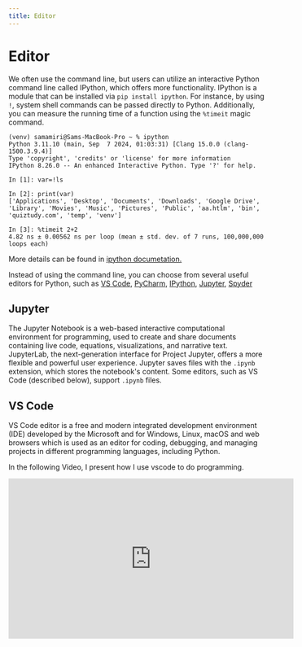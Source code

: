 ```yaml
---
title: Editor
---
```


# Editor
We often use the command line, but users can utilize an interactive Python command line called IPython, which offers more functionality. IPython is a module that can be installed via `pip install ipython`. For instance, by using `!`, system shell commands can be passed directly to Python. Additionally, you can measure the running time of a function using the `%timeit` magic command.

```
(venv) samamiri@Sams-MacBook-Pro ~ % ipython
Python 3.11.10 (main, Sep  7 2024, 01:03:31) [Clang 15.0.0 (clang-1500.3.9.4)]
Type 'copyright', 'credits' or 'license' for more information
IPython 8.26.0 -- An enhanced Interactive Python. Type '?' for help.

In [1]: var=!ls

In [2]: print(var)
['Applications', 'Desktop', 'Documents', 'Downloads', 'Google Drive', 'Library', 'Movies', 'Music', 'Pictures', 'Public', 'aa.htlm', 'bin', 'quiztudy.com', 'temp', 'venv']

In [3]: %timeit 2+2
4.82 ns ± 0.00562 ns per loop (mean ± std. dev. of 7 runs, 100,000,000 loops each)

```

More details can be found in [ipython documetation. ](https://ipython.readthedocs.io/)


Instead of using the command line, you can choose from several useful editors for Python, such as [VS Code](https://code.visualstudio.com/), [PyCharm](https://www.jetbrains.com/pycharm/), [IPython](https://ipython.org/), [Jupyter](https://jupyter.org/), [Spyder](https://www.spyder-ide.org/)


## Jupyter
The Jupyter Notebook is a web-based interactive computational environment for programming, used to create and share documents containing live code, equations, visualizations, and narrative text. JupyterLab, the next-generation interface for Project Jupyter, offers a more flexible and powerful user experience. Jupyter saves files with the `.ipynb` extension, which stores the notebook's content. Some editors, such as VS Code (described below), support `.ipynb` files.

## VS Code
VS Code editor is a free and modern  integrated development environment (IDE) developed by the Microsoft and   for Windows, Linux, macOS and web browsers which is used as an editor for coding, debugging, and managing projects in different programming languages, including Python. 

In the following Video, I present how I use vscode to do programming. 

<iframe width="560" height="315" src="https://www.youtube.com/embed/3xHFCpglNxA?si=2S6G0IptvNDfYBzj" title="YouTube video player" frameborder="0" allow="accelerometer; autoplay; clipboard-write; encrypted-media; gyroscope; picture-in-picture; web-share" referrerpolicy="strict-origin-when-cross-origin" allowfullscreen></iframe>